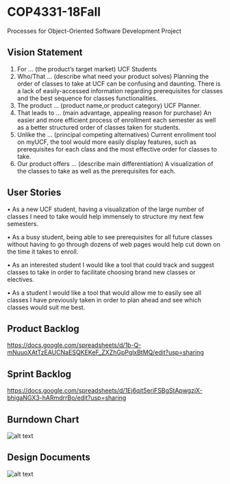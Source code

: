 # COP4331-18Fall
Processes for Object-Oriented Software Development Project

## Vision Statement
  1. For ... (the product’s target market)
        UCF Students
  2. Who/That ... (describe what need your product solves)
       Planning the order of classes to take at UCF can be confusing and daunting. There is a lack of easily-accessed information regarding prerequisites for classes and the best sequence for classes functionalities.   
  3. The product ... (product name,or product category)
       UCF Planner.
  4. That leads to ... (main advantage, appealing reason for purchase)
       An easier and more efficient process of enrollment each semester as well as a better structured order of classes taken for students.
  5. Unlike the ... (principal competing alternatives)
        Current enrollment tool on myUCF, the tool would more easily display features, such as prerequisites for each class and the most effective order for classes to take.
  6. Our product offers ... (describe main differentiation)
        A visualization of the classes to take as well as the prerequisites for each.
        
## User Stories

•	As a new UCF student, having a visualization of the large number of classes I need to take would help immensely to structure my next few semesters.

•	As a busy student, being able to see prerequisites for all future classes without having to go through dozens of web pages would help cut down on the time it takes to enroll.

•	As an interested student I would like a tool that could track and suggest classes to take in order to facilitate choosing brand new classes or electives.

•		As a student I would like a tool that would allow me to easily see all classes I have previously taken in order to plan ahead and see which classes would suit me best.


## Product Backlog
https://docs.google.com/spreadsheets/d/1b-Q-mNuuoXAtTzEAUCNaESQKEKeF_ZXZhGpPglxBtMQ/edit?usp=sharing

## Sprint Backlog
https://docs.google.com/spreadsheets/d/1Ej6qit5eriFSBgStApwgzjX-bhigaNGX3-hARmdrrBo/edit?usp=sharing

## Burndown Chart
![alt text](https://raw.githubusercontent.com/jordanstarkey95/COP4331-18Fall/master/Burndown-1.png)

## Design Documents
![alt text](https://raw.githubusercontent.com/jordanstarkey95/COP4331-18Fall/master/UML.png)

